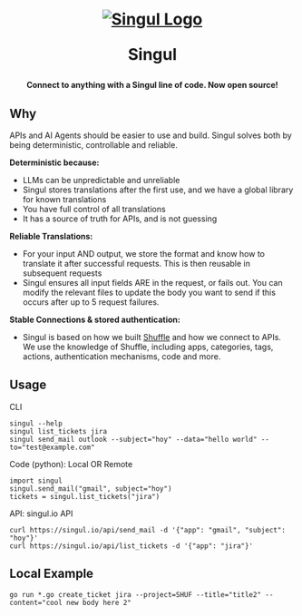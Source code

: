 <h1 align="center">

[![Singul Logo](https://shuffler.io/images/logos/singul.svg)](https://singul.io)

Singul

</h1>
<h4 align="center">
Connect to anything with a Singul line of code. Now open source!
</h4>

## Why
APIs and AI Agents should be easier to use and build. Singul solves both by being deterministic, controllable and reliable.

**Deterministic because:**
- LLMs can be unpredictable and unreliable
- Singul stores translations after the first use, and we have a global library for known translations
- You have full control of all translations
- It has a source of truth for APIs, and is not guessing

**Reliable Translations:**
- For your input AND output, we store the format and know how to translate it after successful requests. This is then reusable in subsequent requests
- Singul ensures all input fields ARE in the request, or fails out. You can modify the relevant files to update the body you want to send if this occurs after up to 5 request failures.

**Stable Connections & stored authentication:**
- Singul is based on how we built [Shuffle](https://shuffler.io) and how we connect to APIs. We use the knowledge of Shuffle, including apps, categories, tags, actions, authentication mechanisms, code and more. 

## Usage
CLI
```
singul --help
singul list_tickets jira 
singul send_mail outlook --subject="hoy" --data="hello world" --to="test@example.com"
```

Code (python): Local OR Remote
```
import singul
singul.send_mail("gmail", subject="hoy")
tickets = singul.list_tickets("jira")
```

API: singul.io API
```
curl https://singul.io/api/send_mail -d '{"app": "gmail", "subject": "hoy"}'
curl https://singul.io/api/list_tickets -d '{"app": "jira"}'
```

## Local Example
```
go run *.go create_ticket jira --project=SHUF --title="title2" --content="cool new body here 2"
```
